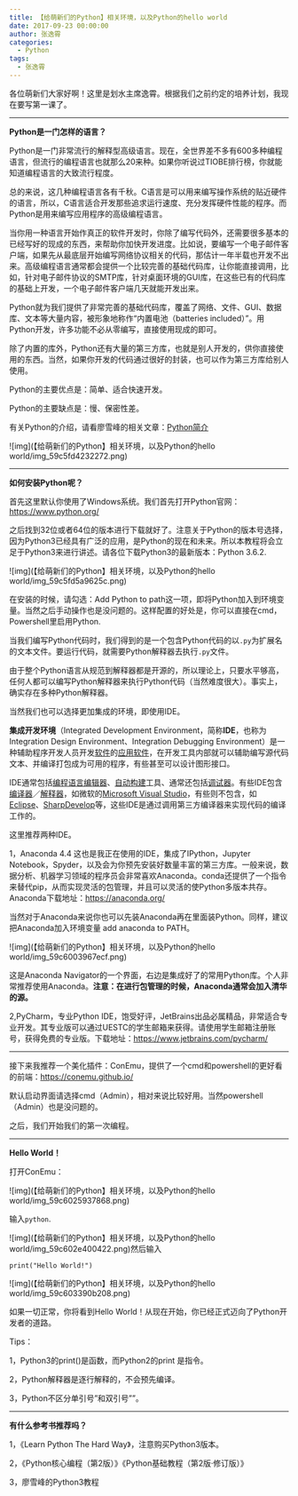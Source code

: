 ```yaml
---
title: 【给萌新们的Python】相关环境，以及Python的hello world
date: 2017-09-23 00:00:00
author: 张逸霄
categories:
  - Python
tags:
  - 张逸霄
---
```


各位萌新们大家好啊！这里是划水主席逸霄。根据我们之前约定的培养计划，我现在要写第一课了。

<!-- More -->
------

**Python是一门怎样的语言？**

Python是一门非常流行的解释型高级语言。现在，全世界差不多有600多种编程语言，但流行的编程语言也就那么20来种。如果你听说过TIOBE排行榜，你就能知道编程语言的大致流行程度。

总的来说，这几种编程语言各有千秋。C语言是可以用来编写操作系统的贴近硬件的语言，所以，C语言适合开发那些追求运行速度、充分发挥硬件性能的程序。而Python是用来编写应用程序的高级编程语言。

当你用一种语言开始作真正的软件开发时，你除了编写代码外，还需要很多基本的已经写好的现成的东西，来帮助你加快开发进度。比如说，要编写一个电子邮件客户端，如果先从最底层开始编写网络协议相关的代码，那估计一年半载也开发不出来。高级编程语言通常都会提供一个比较完善的基础代码库，让你能直接调用，比如，针对电子邮件协议的SMTP库，针对桌面环境的GUI库，在这些已有的代码库的基础上开发，一个电子邮件客户端几天就能开发出来。

Python就为我们提供了非常完善的基础代码库，覆盖了网络、文件、GUI、数据库、文本等大量内容，被形象地称作“内置电池（batteries included）”。用Python开发，许多功能不必从零编写，直接使用现成的即可。

除了内置的库外，Python还有大量的第三方库，也就是别人开发的，供你直接使用的东西。当然，如果你开发的代码通过很好的封装，也可以作为第三方库给别人使用。

Python的主要优点是：简单、适合快速开发。

Python的主要缺点是：慢、保密性差。

有关Python的介绍，请看廖雪峰的相关文章：[Python简介](https://www.liaoxuefeng.com/wiki/0014316089557264a6b348958f449949df42a6d3a2e542c000/001431608990315a01b575e2ab041168ff0df194698afac000)

![img](【给萌新们的Python】相关环境，以及Python的hello world/img_59c5fd4232272.png)

------

**如何安装Python呢？**

首先这里默认你使用了Windows系统。我们首先打开Python官网：https://www.python.org/

之后找到32位或者64位的版本进行下载就好了。注意关于Python的版本号选择，因为Python3已经具有广泛的应用，是Python的现在和未来。所以本教程将会立足于Python3来进行讲述。请各位下载Python3的最新版本：Python 3.6.2.

![img](【给萌新们的Python】相关环境，以及Python的hello world/img_59c5fd5a9625c.png)

在安装的时候，请勾选：Add Python to path这一项，即将Python加入到环境变量。当然之后手动操作也是没问题的。这样配置的好处是，你可以直接在cmd，Powershell里启用Python.

当我们编写Python代码时，我们得到的是一个包含Python代码的以`.py`为扩展名的文本文件。要运行代码，就需要Python解释器去执行`.py`文件。

由于整个Python语言从规范到解释器都是开源的，所以理论上，只要水平够高，任何人都可以编写Python解释器来执行Python代码（当然难度很大）。事实上，确实存在多种Python解释器。

当然我们也可以选择更加集成的环境，即使用IDE。

**集成开发环境**（Integrated Development Environment，简称**IDE**，也称为Integration Design Environment、Integration Debugging Environment）是一种辅助程序开发人员开发[软件](https://zh.wikipedia.org/wiki/軟體)的[应用软件](https://zh.wikipedia.org/wiki/應用軟體)，在开发工具内部就可以辅助编写源代码文本、并编译打包成为可用的程序，有些甚至可以设计图形接口。

IDE通常包括[编程语言编辑器](https://zh.wikipedia.org/wiki/文本编辑器)、[自动构建](https://zh.wikipedia.org/wiki/自动构建)工具、通常还包括[调试器](https://zh.wikipedia.org/wiki/除錯器)。有些IDE包含[编译器](https://zh.wikipedia.org/wiki/編譯器)／[解释器](https://zh.wikipedia.org/wiki/直譯器)，如微软的[Microsoft Visual Studio](https://zh.wikipedia.org/wiki/Microsoft_Visual_Studio)，有些则不包含，如[Eclipse](https://zh.wikipedia.org/wiki/Eclipse)、[SharpDevelop](https://zh.wikipedia.org/wiki/SharpDevelop)等，这些IDE是通过调用第三方编译器来实现代码的编译工作的。

这里推荐两种IDE。

1，Anaconda 4.4 这也是我正在使用的IDE，集成了IPython，Jupyter Notebook，Spyder，以及会为你预先安装好数量丰富的第三方库。一般来说，数据分析、机器学习领域的程序员会非常喜欢Anaconda。conda还提供了一个指令来替代pip，从而实现灵活的包管理，并且可以灵活的使Python多版本共存。Anaconda下载地址：https://anaconda.org/

当然对于Anaconda来说你也可以先装Anaconda再在里面装Python。同样，建议把Anaconda加入环境变量 add anaconda to PATH。

![img](【给萌新们的Python】相关环境，以及Python的hello world/img_59c6003967ecf.png)

这是Anaconda Navigator的一个界面，右边是集成好了的常用Python库。个人非常推荐使用Anaconda。**注意：在进行包管理的时候，Anaconda通常会加入清华的源。**

2,PyCharm，专业Python IDE，饱受好评，JetBrains出品必属精品，非常适合专业开发。其专业版可以通过UESTC的学生邮箱来获得。请使用学生邮箱注册账号，获得免费的专业版。下载地址：https://www.jetbrains.com/pycharm/

------

接下来我推荐一个美化插件：ConEmu，提供了一个cmd和powershell的更好看的前端：https://conemu.github.io/

默认启动界面请选择cmd（Admin），相对来说比较好用。当然powershell（Admin）也是没问题的。

之后，我们开始我们的第一次编程。

------

**Hello World！**

打开ConEmu：

![img](【给萌新们的Python】相关环境，以及Python的hello world/img_59c6025937868.png)

输入`python`.

![img](【给萌新们的Python】相关环境，以及Python的hello world/img_59c602e400422.png)然后输入

```
print("Hello World!")
```

![img](【给萌新们的Python】相关环境，以及Python的hello world/img_59c603390b208.png)

如果一切正常，你将看到Hello World！从现在开始，你已经正式迈向了Python开发者的道路。

Tips：

1，Python3的print()是函数，而Python2的print 是指令。

2，Python解释器是逐行解释的，不会预先编译。

3，Python不区分单引号”和双引号””。

------

**有什么参考书推荐吗？**

1，《Learn Python The Hard Way》，注意购买Python3版本。

2，《Python核心编程（第2版）》《Python基础教程（第2版·修订版）》

3，廖雪峰的Python3教程

